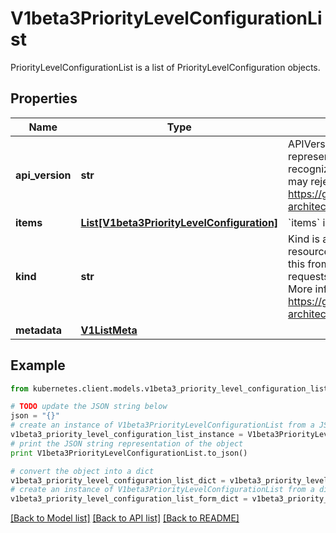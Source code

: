 # V1beta3PriorityLevelConfigurationList

PriorityLevelConfigurationList is a list of PriorityLevelConfiguration objects.

## Properties
Name | Type | Description | Notes
------------ | ------------- | ------------- | -------------
**api_version** | **str** | APIVersion defines the versioned schema of this representation of an object. Servers should convert recognized schemas to the latest internal value, and may reject unrecognized values. More info: https://git.k8s.io/community/contributors/devel/sig-architecture/api-conventions.md#resources | [optional] 
**items** | [**List[V1beta3PriorityLevelConfiguration]**](V1beta3PriorityLevelConfiguration.md) | &#x60;items&#x60; is a list of request-priorities. | 
**kind** | **str** | Kind is a string value representing the REST resource this object represents. Servers may infer this from the endpoint the kubernetes.client submits requests to. Cannot be updated. In CamelCase. More info: https://git.k8s.io/community/contributors/devel/sig-architecture/api-conventions.md#types-kinds | [optional] 
**metadata** | [**V1ListMeta**](V1ListMeta.md) |  | [optional] 

## Example

```python
from kubernetes.client.models.v1beta3_priority_level_configuration_list import V1beta3PriorityLevelConfigurationList

# TODO update the JSON string below
json = "{}"
# create an instance of V1beta3PriorityLevelConfigurationList from a JSON string
v1beta3_priority_level_configuration_list_instance = V1beta3PriorityLevelConfigurationList.from_json(json)
# print the JSON string representation of the object
print V1beta3PriorityLevelConfigurationList.to_json()

# convert the object into a dict
v1beta3_priority_level_configuration_list_dict = v1beta3_priority_level_configuration_list_instance.to_dict()
# create an instance of V1beta3PriorityLevelConfigurationList from a dict
v1beta3_priority_level_configuration_list_form_dict = v1beta3_priority_level_configuration_list.from_dict(v1beta3_priority_level_configuration_list_dict)
```
[[Back to Model list]](../README.md#documentation-for-models) [[Back to API list]](../README.md#documentation-for-api-endpoints) [[Back to README]](../README.md)


